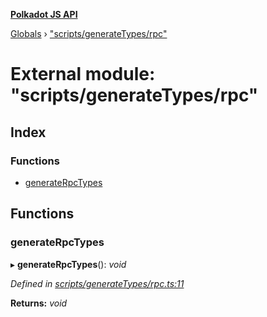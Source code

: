 **[Polkadot JS API](../README.md)**

[Globals](../globals.md) › [&quot;scripts/generateTypes/rpc&quot;](_scripts_generatetypes_rpc_.md)

# External module: "scripts/generateTypes/rpc"

## Index

### Functions

* [generateRpcTypes](_scripts_generatetypes_rpc_.md#generaterpctypes)

## Functions

###  generateRpcTypes

▸ **generateRpcTypes**(): *void*

*Defined in [scripts/generateTypes/rpc.ts:11](https://github.com/polkadot-js/api/blob/fff6f31/packages/types/src/scripts/generateTypes/rpc.ts#L11)*

**Returns:** *void*
